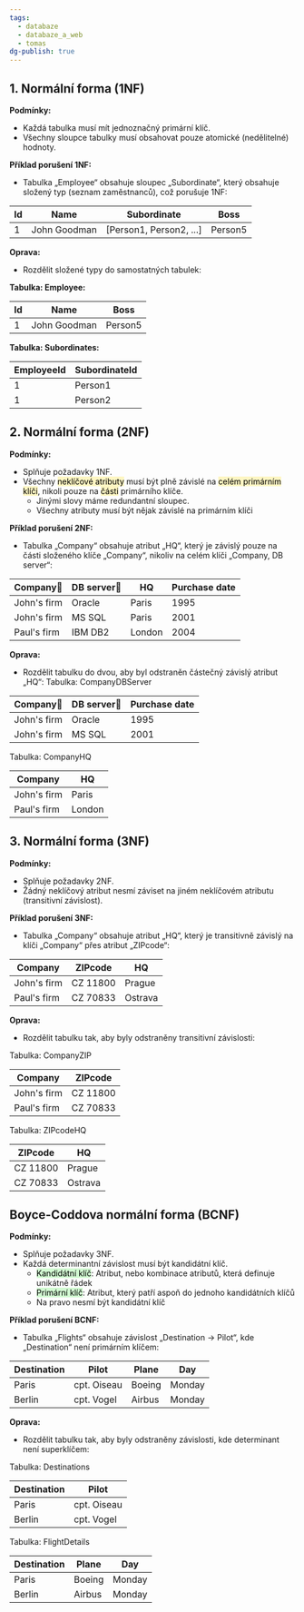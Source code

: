 ```yaml
---
tags:
  - databaze
  - databaze_a_web
  - tomas
dg-publish: true
---
```

## 1. Normální forma (1NF)
**Podmínky:**
- Každá tabulka musí mít jednoznačný primární klíč.
- Všechny sloupce tabulky musí obsahovat pouze atomické (nedělitelné) hodnoty.

**Příklad porušení 1NF:**
- Tabulka „Employee“ obsahuje sloupec „Subordinate“, který obsahuje složený typ (seznam zaměstnanců), což porušuje 1NF:

| Id  | Name           | Subordinate             | Boss          |
|-----|----------------|-------------------------|---------------|
| 1   | John Goodman   | [Person1, Person2, ...] | Person5       |


**Oprava:**
- Rozdělit složené typy do samostatných tabulek:

**Tabulka: Employee:**

| Id  | Name           | Boss       |
|-----|----------------|------------|
| 1   | John Goodman   | Person5    |

**Tabulka: Subordinates:**

| EmployeeId | SubordinateId |
|------------|---------------|
| 1          | Person1       |
| 1          | Person2       |


## 2. Normální forma (2NF)
**Podmínky:**
- Splňuje požadavky 1NF.
- Všechny <mark style="background: #FFF3A3A6;">neklíčové atributy</mark> musí být plně závislé na <mark style="background: #FFF3A3A6;">celém primárním klíči</mark>, nikoli pouze na <mark style="background: #FFF3A3A6;">části</mark> primárního klíče.
	- Jinými slovy máme redundantní sloupec.
	- Všechny atributy musí být nějak závislé na primárním klíči

**Příklad porušení 2NF:**
- Tabulka „Company“ obsahuje atribut „HQ“, který je závislý pouze na části složeného klíče „Company“, nikoliv na celém klíči „Company, DB server“:

| Company🔑   | DB server🔑 | HQ     | Purchase date |
| ----------- | ----------- | ------ | ------------- |
| John's firm | Oracle      | Paris  | 1995          |
| John's firm | MS SQL      | Paris  | 2001          |
| Paul's firm | IBM DB2     | London | 2004          |

**Oprava:**
- Rozdělit tabulku do dvou, aby byl odstraněn částečný závislý atribut „HQ“:
Tabulka: CompanyDBServer

| Company🔑   | DB server🔑 | Purchase date |
| ----------- | ----------- | ------------- |
| John's firm | Oracle      | 1995          |
| John's firm | MS SQL      | 2001          |

Tabulka: CompanyHQ

| Company    | HQ       |
|------------|----------|
| John's firm| Paris    |
| Paul's firm| London   |

## 3. Normální forma (3NF)
**Podmínky:**
- Splňuje požadavky 2NF.
- Žádný neklíčový atribut nesmí záviset na jiném neklíčovém atributu (transitivní závislost).

**Příklad porušení 3NF:**
- Tabulka „Company“ obsahuje atribut „HQ“, který je transitivně závislý na klíči „Company“ přes atribut „ZIPcode“:

| Company     | ZIPcode  | HQ      |
| ----------- | -------- | ------- |
| John's firm | CZ 11800 | Prague  |
| Paul's firm | CZ 70833 | Ostrava |

**Oprava:**
- Rozdělit tabulku tak, aby byly odstraněny transitivní závislosti:

Tabulka: CompanyZIP

| Company    | ZIPcode  |
|------------|----------|
| John's firm| CZ 11800 |
| Paul's firm| CZ 70833 |

Tabulka: ZIPcodeHQ

| ZIPcode   | HQ      |
|-----------|---------|
| CZ 11800  | Prague  |
| CZ 70833  | Ostrava |

## Boyce-Coddova normální forma (BCNF)
**Podmínky:**
- Splňuje požadavky 3NF.
- Každá determinantní závislost musí být kandidátní klíč.
	- <mark style="background: #BBFABBA6;">Kandidátní klíč</mark>: Atribut, nebo kombinace atributů, která definuje unikátně řádek
	- <mark style="background: #BBFABBA6;">Primární klíč</mark>: Atribut, který patří aspoň do jednoho kandidátních klíčů
	- Na pravo nesmí být kandidátní klíč

**Příklad porušení BCNF:**
- Tabulka „Flights“ obsahuje závislost „Destination → Pilot“, kde „Destination“ není primárním klíčem:

| Destination | Pilot       | Plane  | Day    |
| ----------- | ----------- | ------ | ------ |
| Paris       | cpt. Oiseau | Boeing | Monday |
| Berlin      | cpt. Vogel  | Airbus | Monday |

**Oprava:**
- Rozdělit tabulku tak, aby byly odstraněny závislosti, kde determinant není superklíčem:

Tabulka: Destinations

| Destination | Pilot       |
|-------------|-------------|
| Paris       | cpt. Oiseau |
| Berlin      | cpt. Vogel  |

Tabulka: FlightDetails

| Destination | Plane  | Day     |
|-------------|--------|---------|
| Paris       | Boeing | Monday  |
| Berlin      | Airbus | Monday  |
